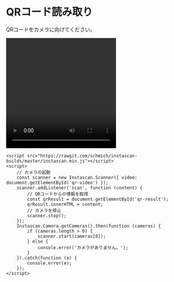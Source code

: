 <!DOCTYPE html>
<html>
<head>
	<meta charset="UTF-8">
	<title>QRコード読み取り</title>
</head>
<body>
	<h1>QRコード読み取り</h1>
	<p>QRコードをカメラに向けてください。</p>
	<video id="qr-video" width="300" height="300"></video>
	<div id="qr-result"></div>

	<script src="https://rawgit.com/schmich/instascan-builds/master/instascan.min.js"></script>
	<script>
		// カメラの起動
		const scanner = new Instascan.Scanner({ video: document.getElementById('qr-video') });
		scanner.addListener('scan', function (content) {
			// QRコードからの情報を取得
			const qrResult = document.getElementById('qr-result');
			qrResult.innerHTML = content;
			// カメラを停止
			scanner.stop();
		});
		Instascan.Camera.getCameras().then(function (cameras) {
			if (cameras.length > 0) {
				scanner.start(cameras[0]);
			} else {
				console.error('カメラがありません。');
			}
		}).catch(function (e) {
			console.error(e);
		});
	</script>
</body>
</html>
